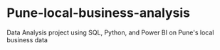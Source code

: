 # Pune-local-business-analysis
Data Analysis project using SQL, Python, and Power BI on Pune's local business data
